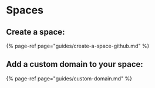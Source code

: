 # Spaces

## Create a space:

{% page-ref page="guides/create-a-space-github.md" %}

## Add a custom domain to your space:

{% page-ref page="guides/custom-domain.md" %}

